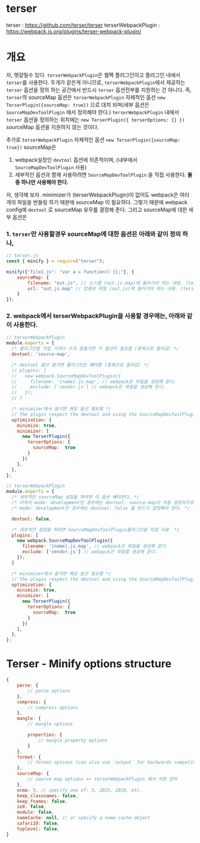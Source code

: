 # terser
terser : https://github.com/terser/terser
terserWebpackPlugin : https://webpack.js.org/plugins/terser-webpack-plugin/

# 개요 
자, 햇갈릴수 있다. 
`terserWebpackPlugin`은 웹펙 플러그인이고 플러그인 내에서 `terser`를 사용한다. 
두개가 같은게 아니므로, `terserWebpackPlugin`에서 제공하는 `terser` 옵션을 정의 하는 공간에서 반드시 `terser` 옵션전부를 지원하는 건 아니다. 
즉, `terser`의 sourceMap 옵션은 
`terserWebpackPlugin` 자체적인 옵션 `new TerserPlugin({sourceMap: true})` 으로 대치 되며(세부 옵션은 `SourceMapDevToolPlugin` 에서 정의해야 한다.)
`terserWebpackPlugin` 내에서 `terser` 옵션을 정의하는 위치에는 `new TerserPlugin({ terserOptions: {} })` sourceMap 옵션을 지원하지 않는 것이다.

추가로 `terserWebpackPlugin` 자체적인 옵션 `new TerserPlugin({sourceMap: true})` sourceMap은 
1. webpack설정인 `devtool` 옵션에 의존적이며, (내부에서 `SourceMapDevToolPlugin` 사용) 
2. 세부적인 옵션과 함께 사용하려면 `SourceMapDevToolPlugin` 을 직접 사용한다. 
**둘중 하나만 사용해야 한다.**

자, 생각해 보자. minimizer가 (terserWebpackPlugin)이 없어도 webpack은 여러개의 파일을 번들링 하기 때문에 sourceMap 이 필요하다. 
그렇기 때문에 webpack config에 `devtool` 로 sourceMap 유무를 결정해 준다. 
그리고 sourceMap에 대한 세부 옵션은 
### 1. `terser`만 사용할경우 sourceMap에 대한 옵션은 아래와 같이 정의 하나, 
```js
// terser.js
const { minify } = require("terser");

minify({"file1.js": "var a = function() {};"}, {
    sourceMap: {
        filename: "out.js", // 소스맵 (out.js.map)에 들어가야 하는 내용. (terser가 파일을 생성해 주지는 않는다.)
        url: "out.js.map" // 압충된 파일 (out.js)에 들어가야 하는 내용. (terser가 파일을 생성해 주지는 앖는다.) 
    }
});
```


### 2. webpack에서 terserWebpackPlugin을 사용할 경우에는, 아래와 같이 사용한다. 
```js
// terserWebpackPlugin
module.exports = {
  /* 플러그인을 직접 가져다 쓰지 않을거면 이 옵션이 필요함 (중복으로 들어감) */
  devtool: 'source-map', 

  /* devtool 옵션 쓸거면 플러그인은 빼야함 (중복으로 들어감) */
  // plugins: [
  //   new webpack.SourceMapDevToolPlugin({
  //     filename: '[name].js.map', // webpack은 파일을 생성해 준다.
  //     exclude: ['vendor.js'] // webapck은 파일을 생성해 준다.
  //   });
  // ]

  /* minimizer에서 쓸거면 해당 옵션 필요함 */
  // The plugin respect the devtool and using the SourceMapDevToolPlugin plugin. Using supported devtool values enable source map generation. Using SourceMapDevToolPlugin with enabled the columns option enables source map generation.
  optimization: {
    minimize: true,
    minimizer: [
      new TerserPlugin({
        terserOptions: {
          sourceMap:  true
        }
      })
    ],
  },
};
```

```js
// terserWebpackPlugin
module.exports = {
  /* 세부적인 sourceMap 설정을 하려면 이 옵션 빼야한다. */
  /* 더욱이 mode: development인 경우에는 devtool: source-map이 자동 설정이므로 */
  /* mode: development인 경우에는 devtool: false 를 반드시 설정해야 한다. */

  devtool: false, 

  /* 세부적인 설정을 하려면 SourceMapDevToolPlugin플러그인을 직접 사용  */
  plugins: [
    new webpack.SourceMapDevToolPlugin({
      filename: '[name].js.map', // webpack은 파일을 생성해 준다.
      exclude: ['vendor.js'] // webapck은 파일을 생성해 준다.
    });
  ]

  /* minimizer에서 쓸거면 해당 옵션 필요함 */
  // The plugin respect the devtool and using the SourceMapDevToolPlugin plugin. Using supported devtool values enable source map generation. Using SourceMapDevToolPlugin with enabled the columns option enables source map generation.
  optimization: {
    minimize: true,
    minimizer: [
      new TerserPlugin({
        terserOptions: {
          sourceMap:  true
        }
      })
    ],
  },
};
```

# Terser - Minify options structure
```js
{
    parse: {
        // parse options
    },
    compress: {
        // compress options
    },
    mangle: {
        // mangle options

        properties: {
            // mangle property options
        }
    },
    format: {
        // format options (can also use `output` for backwards compatibility)
    },
    sourceMap: {
        // source map options => terserWebpackPlugin 에서 지원 않마
    },
    ecma: 5, // specify one of: 5, 2015, 2016, etc.
    keep_classnames: false,
    keep_fnames: false,
    ie8: false,
    module: false,
    nameCache: null, // or specify a name cache object
    safari10: false,
    toplevel: false,
}

```

